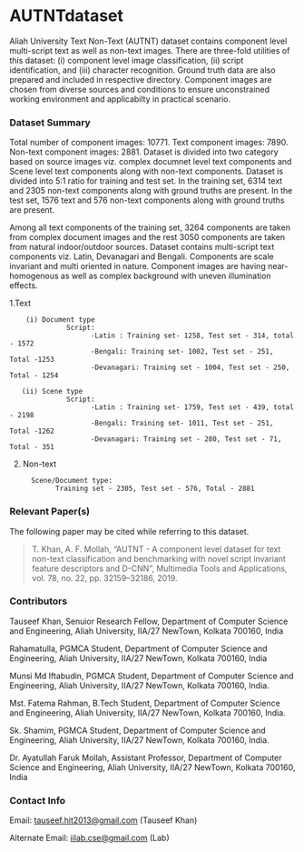 # AUTNTdataset

Aliah University Text Non-Text (AUTNT) dataset contains component level multi-script text as well as non-text images. There are three-fold utilities of this dataset: (i) component level image classification, (ii) script identification, and (iii) character recognition. Ground truth data are also prepared and included in respective directory. Component images are chosen from diverse sources and conditions to ensure unconstrained working environment and applicabilty in practical scenario. 

### Dataset Summary
Total number of component images: 10771.
Text component images: 7890.
Non-text component images: 2881.
Dataset is divided into two category based on source images viz. complex documnet level text components and Scene level text components along with non-text components.
Dataset is divided into 5:1 ratio for training and test set. In the training set, 6314 text and 2305 non-text components along with ground truths are present.
In the test set, 1576 text and 576 non-text components along with ground truths are present.

Among all text components of the training set, 3264 components are taken from complex document images and the rest 3050 components are taken from natural indoor/outdoor sources. Dataset contains multi-script text components viz. Latin, Devanagari and Bengali. Components are scale invariant and multi oriented in nature.  Component images are having near-homogenous as well as complex background with uneven illumination effects.

  1.Text

        (i) Document type
                  Script:
                        -Latin : Training set- 1258, Test set - 314, total - 1572
                        -Bengali: Training set- 1002, Test set - 251, Total -1253 
                        -Devanagari: Training set - 1004, Test set - 250, Total - 1254  
                        
       (ii) Scene type
                  Script:
                        -Latin : Training set- 1759, Test set - 439, total - 2198
                        -Bengali: Training set- 1011, Test set - 251, Total -1262 
                        -Devanagari: Training set - 280, Test set - 71, Total - 351  
                              
   2. Non-text
  
            Scene/Document type:
                  Training set - 2305, Test set - 576, Total - 2881



### Relevant Paper(s)
The following paper may be cited while referring to this dataset.
> T. Khan, A. F. Mollah, “AUTNT - A component level dataset for text non-text classification and benchmarking with novel script invariant feature descriptors and D-CNN”, Multimedia Tools and Applications, vol. 78, no. 22, pp. 32159–32186, 2019.



### Contributors
Tauseef Khan, Senuior Research Fellow, Department of Computer Science and Engineering, Aliah University, IIA/27 NewTown, Kolkata 700160, India

Rahamatulla, PGMCA Student, Department of Computer Science and Engineering, Aliah University, IIA/27 NewTown, Kolkata 700160, India

Munsi Md Iftabudin, PGMCA Student, Department of Computer Science and Engineering, Aliah University, IIA/27 NewTown, Kolkata 700160, India.

Mst. Fatema Rahman, B.Tech Student, Department of Computer Science and Engineering, Aliah University, IIA/27 NewTown, Kolkata 700160, India.

Sk. Shamim, PGMCA Student, Department of Computer Science and Engineering, Aliah University, IIA/27 NewTown, Kolkata 700160, India.

Dr. Ayatullah Faruk Mollah, Assistant Professor, Department of Computer Science and Engineering, Aliah University, IIA/27 NewTown, Kolkata 700160, India



### Contact Info
Email: tauseef.hit2013@gmail.com (Tauseef Khan)

Alternate Email: iilab.cse@gmail.com (Lab)
